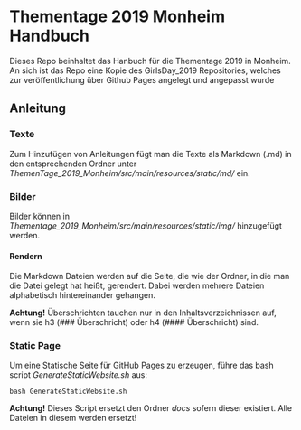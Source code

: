 # Thementage 2019 Monheim Handbuch

Dieses Repo beinhaltet das Hanbuch für die Thementage 2019 in Monheim. An sich ist das Repo eine Kopie des GirlsDay_2019 Repositories, welches zur veröffentlichung über Github Pages angelegt und angepasst wurde


## Anleitung
### Texte
Zum Hinzufügen von Anleitungen fügt man die Texte als Markdown (.md) in den entsprechenden Ordner unter
_ThemenTage_2019_Monheim/src/main/resources/static/md/_
ein. 

### Bilder
Bilder können in 
_Thementage_2019_Monheim/src/main/resources/static/img/_
hinzugefügt werden.

#### Rendern
Die Markdown Dateien werden auf die Seite, die wie der Ordner, in die man die Datei gelegt hat heißt, gerendert. Dabei werden mehrere Dateien alphabetisch hintereinander gehangen. 

**Achtung!** Überschrichten tauchen nur in den Inhaltsverzeichnissen auf, wenn sie h3 (### Überschricht) oder h4 (#### Überschricht) sind.


### Static Page
Um eine Statische Seite für GitHub Pages zu erzeugen, führe das bash script _GenerateStaticWebsite.sh_ aus: 
```
bash GenerateStaticWebsite.sh
```

**Achtung!** Dieses Script ersetzt den Ordner _docs_ sofern dieser existiert. Alle Dateien in diesem werden ersetzt! 
